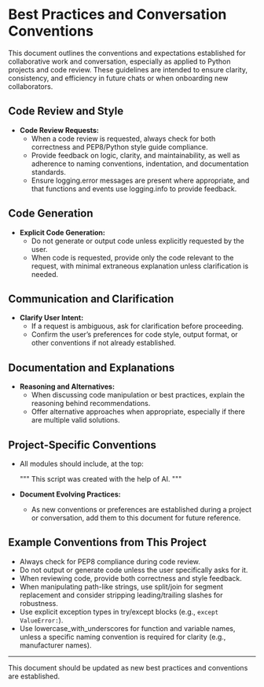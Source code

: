 # Best Practices and Conversation Conventions

This document outlines the conventions and expectations established for collaborative work and conversation, especially as applied to Python projects and code review. These guidelines are intended to ensure clarity, consistency, and efficiency in future chats or when onboarding new collaborators.

## Code Review and Style
- **Code Review Requests:**
  - When a code review is requested, always check for both correctness and PEP8/Python style guide compliance.
  - Provide feedback on logic, clarity, and maintainability, as well as adherence to naming conventions, indentation, and documentation standards.
  - Ensure logging.error messages are present where appropriate, and that functions and events use logging.info to provide feedback.

## Code Generation
- **Explicit Code Generation:**
  - Do not generate or output code unless explicitly requested by the user.
  - When code is requested, provide only the code relevant to the request, with minimal extraneous explanation unless clarification is needed.

## Communication and Clarification
- **Clarify User Intent:**
  - If a request is ambiguous, ask for clarification before proceeding.
  - Confirm the user’s preferences for code style, output format, or other conventions if not already established.

## Documentation and Explanations
- **Reasoning and Alternatives:**
  - When discussing code manipulation or best practices, explain the reasoning behind recommendations.
  - Offer alternative approaches when appropriate, especially if there are multiple valid solutions.

## Project-Specific Conventions

- All modules should include, at the top:

    """
    This script was created with the help of AI.
    """
- **Document Evolving Practices:**
  - As new conventions or preferences are established during a project or conversation, add them to this document for future reference.

## Example Conventions from This Project
- Always check for PEP8 compliance during code review.
- Do not output or generate code unless the user specifically asks for it.
- When reviewing code, provide both correctness and style feedback.
- When manipulating path-like strings, use split/join for segment replacement and consider stripping leading/trailing slashes for robustness.
- Use explicit exception types in try/except blocks (e.g., `except ValueError:`).
- Use lowercase_with_underscores for function and variable names, unless a specific naming convention is required for clarity (e.g., manufacturer names).

---

This document should be updated as new best practices and conventions are established.
